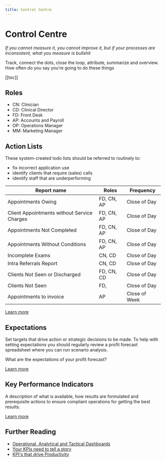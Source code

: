 ```yaml
---
title: Control Centre
---
```


# Control Centre

_If you cannot measure it, you cannot improve it, but if your processes are inconsistent, what you measure is bullshit_

Track, connect the dots, close the loop, attribute, summarize and overview. How often do you say you’re going to do these things

[[toc]]

## Roles

- CN: Clinician
- CD: Clinical Director
- FD: Front Desk
- AP: Accounts and Payroll
- OP: Operations Manager
- MM: Marketing Manager

## Action Lists

These system-created todo lists should be referred to routinely to:

- fix incorrect application use
- identify clients that require (sales) calls
- identify staff that are underperforming

| Report name                                 | Roles      | Frequency     |
| ------------------------------------------- | ---------- | ------------- |
| Appointments Owing                          | FD, CN, AP | Close of Day  |
| Client Appointments without Service Charges | FD, CN, AP | Close of Day  |
| Appointments Not Completed                  | FD, CN, AP | Close of Day  |
| Appointments Without Conditions             | FD, CN, AP | Close of Day  |
| Incomplete Exams                            | CN, CD     | Close of Day  |
| Intra Referrals Report                      | CN, CD     | Close of Day  |
| Clients Not Seen or Discharged              | FD, CN, CD | Close of Day  |
| Clients Not Seen                            | FD,        | Close of Day  |
| Appointments to invoice                     | AP         | Close of Week |

[Learn more](./action-lists/)

## Expectations

Set targets that drive action or strategic decisions to be made. To help with setting expectations you should regularly review a profit forecast spreadsheet where you can run scenario analysis.

What are the expectations of your profit forecast?

[Learn more](./expectations/)

## Key Performance Indicators

A description of what is available, how results are formulated and prerequisite actions to ensure compliant operations for getting the best results.

[Learn more](./key-performance-indicators/)

## Further Reading

- [Operational, Analytical and Tactical Dashboards](https://www.datapine.com/blog/strategic-operational-analytical-tactical-dashboards/)
- [Your KPIs need to tell a story](https://onstrategyhq.com/resources/your-key-performance-indicators-need-to-tell-a-story/)
- [KPI's that drive Productivity](https://www.paulgough.com/video-show/audio-show-44/)

